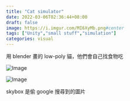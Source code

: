 ```yaml
---
title: "Cat simulator"
date: 2022-03-06T02:36:44+08:00
draft: false
image: https://i.imgur.com/MI6XyMb.png#center
tags: ["Unity","small stuff","simulation"]
categories: visual
---
```




用 blender 畫的 low-poly 貓，他們會自己找食物吃

![Image](https://i.imgur.com/zeDtWNC.png#center)

![Image](https://i.imgur.com/MI6XyMb.png#center)

skybox 是偷 google 搜尋到的圖片